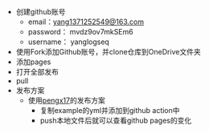- 创建github账号
	- email：yang1371252549@163.com
	- password： mvdz9ov7mkSEm6
	- username： yanglogseq
- 使用Fork添加Github账号，并clone仓库到OneDrive文件夹
- 添加pages
- 打开全部发布
- pull
- 发布方案
	- 使用[pengx17](https://github.com/pengx17/logseq-publish)的发布方案
		- 复制example的yml并添加到github action中
		- push本地文件后就可以查看github pages的变化